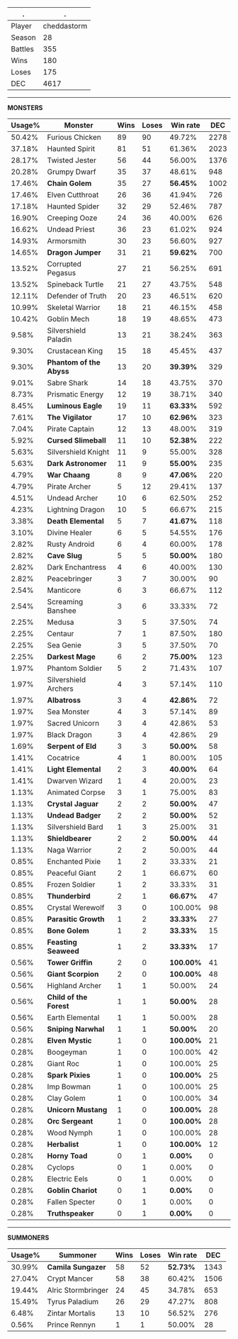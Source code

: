 .|.
|-|-
Player|cheddastorm
Season|28
Battles|355
Wins|180
Loses|175
DEC|4617

---
**MONSTERS**

Usage%|Monster|Wins|Loses|Win rate|DEC|
-|-|-|-|-|-|
50.42%|Furious Chicken|89|90|49.72%|2278|
37.18%|Haunted Spirit|81|51|61.36%|2023|
28.17%|Twisted Jester|56|44|56.00%|1376|
20.28%|Grumpy Dwarf|35|37|48.61%|948|
17.46%|**Chain Golem**|35|27|**56.45%**|1002|
17.46%|Elven Cutthroat|26|36|41.94%|726|
17.18%|Haunted Spider|32|29|52.46%|787|
16.90%|Creeping Ooze|24|36|40.00%|626|
16.62%|Undead Priest|36|23|61.02%|924|
14.93%|Armorsmith|30|23|56.60%|927|
14.65%|**Dragon Jumper**|31|21|**59.62%**|700|
13.52%|Corrupted Pegasus|27|21|56.25%|691|
13.52%|Spineback Turtle|21|27|43.75%|548|
12.11%|Defender of Truth|20|23|46.51%|620|
10.99%|Skeletal Warrior|18|21|46.15%|458|
10.42%|Goblin Mech|18|19|48.65%|473|
9.58%|Silvershield Paladin|13|21|38.24%|363|
9.30%|Crustacean King|15|18|45.45%|437|
9.30%|**Phantom of the Abyss**|13|20|**39.39%**|329|
9.01%|Sabre Shark|14|18|43.75%|370|
8.73%|Prismatic Energy|12|19|38.71%|340|
8.45%|**Luminous Eagle**|19|11|**63.33%**|592|
7.61%|**The Vigilator**|17|10|**62.96%**|323|
7.04%|Pirate Captain|12|13|48.00%|319|
5.92%|**Cursed Slimeball**|11|10|**52.38%**|222|
5.63%|Silvershield Knight|11|9|55.00%|328|
5.63%|**Dark Astronomer**|11|9|**55.00%**|235|
4.79%|**War Chaang**|8|9|**47.06%**|220|
4.79%|Pirate Archer|5|12|29.41%|137|
4.51%|Undead Archer|10|6|62.50%|252|
4.23%|Lightning Dragon|10|5|66.67%|215|
3.38%|**Death Elemental**|5|7|**41.67%**|118|
3.10%|Divine Healer|6|5|54.55%|176|
2.82%|Rusty Android|6|4|60.00%|178|
2.82%|**Cave Slug**|5|5|**50.00%**|180|
2.82%|Dark Enchantress|4|6|40.00%|130|
2.82%|Peacebringer|3|7|30.00%|90|
2.54%|Manticore|6|3|66.67%|112|
2.54%|Screaming Banshee|3|6|33.33%|72|
2.25%|Medusa|3|5|37.50%|74|
2.25%|Centaur|7|1|87.50%|180|
2.25%|Sea Genie|3|5|37.50%|70|
2.25%|**Darkest Mage**|6|2|**75.00%**|123|
1.97%|Phantom Soldier|5|2|71.43%|107|
1.97%|Silvershield Archers|4|3|57.14%|110|
1.97%|**Albatross**|3|4|**42.86%**|72|
1.97%|Sea Monster|4|3|57.14%|89|
1.97%|Sacred Unicorn|3|4|42.86%|53|
1.97%|Black Dragon|3|4|42.86%|29|
1.69%|**Serpent of Eld**|3|3|**50.00%**|58|
1.41%|Cocatrice|4|1|80.00%|105|
1.41%|**Light Elemental**|2|3|**40.00%**|64|
1.41%|Dwarven Wizard|1|4|20.00%|23|
1.13%|Animated Corpse|3|1|75.00%|83|
1.13%|**Crystal Jaguar**|2|2|**50.00%**|47|
1.13%|**Undead Badger**|2|2|**50.00%**|52|
1.13%|Silvershield Bard|1|3|25.00%|31|
1.13%|**Shieldbearer**|2|2|**50.00%**|44|
1.13%|Naga Warrior|2|2|50.00%|44|
0.85%|Enchanted Pixie|1|2|33.33%|21|
0.85%|Peaceful Giant|2|1|66.67%|60|
0.85%|Frozen Soldier|1|2|33.33%|31|
0.85%|**Thunderbird**|2|1|**66.67%**|47|
0.85%|Crystal Werewolf|3|0|100.00%|98|
0.85%|**Parasitic Growth**|1|2|**33.33%**|27|
0.85%|**Bone Golem**|1|2|**33.33%**|15|
0.85%|**Feasting Seaweed**|1|2|**33.33%**|17|
0.56%|**Tower Griffin**|2|0|**100.00%**|41|
0.56%|**Giant Scorpion**|2|0|**100.00%**|48|
0.56%|Highland Archer|1|1|50.00%|24|
0.56%|**Child of the Forest**|1|1|**50.00%**|28|
0.56%|Earth Elemental|1|1|50.00%|28|
0.56%|**Sniping Narwhal**|1|1|**50.00%**|20|
0.28%|**Elven Mystic**|1|0|**100.00%**|21|
0.28%|Boogeyman|1|0|100.00%|42|
0.28%|Giant Roc|1|0|100.00%|25|
0.28%|**Spark Pixies**|1|0|**100.00%**|25|
0.28%|Imp Bowman|1|0|100.00%|25|
0.28%|Clay Golem|1|0|100.00%|34|
0.28%|**Unicorn Mustang**|1|0|**100.00%**|28|
0.28%|**Orc Sergeant**|1|0|**100.00%**|28|
0.28%|Wood Nymph|1|0|100.00%|28|
0.28%|**Herbalist**|1|0|**100.00%**|12|
0.28%|**Horny Toad**|0|1|**0.00%**|0|
0.28%|Cyclops|0|1|0.00%|0|
0.28%|Electric Eels|0|1|0.00%|0|
0.28%|**Goblin Chariot**|0|1|**0.00%**|0|
0.28%|Fallen Specter|0|1|0.00%|0|
0.28%|**Truthspeaker**|0|1|**0.00%**|0|

---
**SUMMONERS**

Usage%|Summoner|Wins|Loses|Win rate|DEC|
-|-|-|-|-|-|
30.99%|**Camila Sungazer**|58|52|**52.73%**|1343|
27.04%|Crypt Mancer|58|38|60.42%|1506|
19.44%|Alric Stormbringer|24|45|34.78%|653|
15.49%|Tyrus Paladium|26|29|47.27%|808|
6.48%|Zintar Mortalis|13|10|56.52%|276|
0.56%|Prince Rennyn|1|1|50.00%|28|
